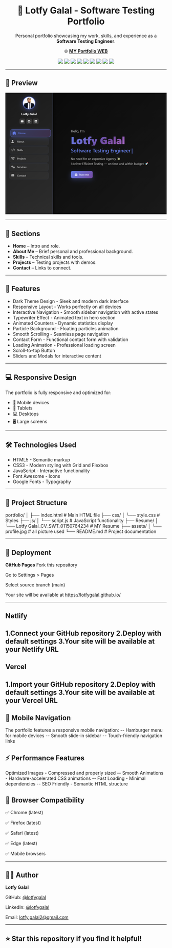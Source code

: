 <h1 align="center">💼 Lotfy Galal - Software Testing Portfolio</h1>

<p align="center">
  Personal portfolio showcasing my work, skills, and experience as a <b>Software Testing Engineer</b>.
</p>

<p align="center">
  🌐 <a href="https://lotfygalal.github.io" target="_blank"><b>MY Portfolio WEB</b></a>
</p>

<!-- Badges -->
<p align="center">
  <img src="https://img.shields.io/badge/Manual%20Testing-007ACC?style=for-the-badge">
  <img src="https://img.shields.io/badge/API%20Testing-FF6F00?style=for-the-badge&logo=postman&logoColor=white">
  <img src="https://img.shields.io/badge/JavaScript-F7E018?style=for-the-badge&logo=javascript&logoColor=black">
  <img src="https://img.shields.io/badge/Git%20%26%20GitHub-F05032?style=for-the-badge&logo=git&logoColor=white">
  <img src="https://img.shields.io/badge/Jira-0052CC?style=for-the-badge&logo=jira&logoColor=white">
  <img src="https://img.shields.io/badge/Trello-0079BF?style=for-the-badge&logo=trello&logoColor=white">
  <img src="https://img.shields.io/badge/Zephyr-20C997?style=for-the-badge">
  <img src="https://img.shields.io/badge/Postman-FF6F00?style=for-the-badge&logo=postman&logoColor=white">
  <img src="https://img.shields.io/badge/Figma-F24E1E?style=for-the-badge&logo=figma&logoColor=white">
</p>

---

## 📸 Preview
<p align="center">
  <img src="assets/portfolio-preview.png" alt="Portfolio Preview" width="800">
</p>

---
## 📂 Sections
- **Home** – Intro and role.
- **About Me** – Brief personal and professional background.
- **Skills** – Technical skills and tools.
- **Projects** – Testing projects with demos.
- **Contact** – Links to connect.

---

## 🌟 Features
- Dark Theme Design - Sleek and modern dark interface  
- Responsive Layout - Works perfectly on all devices  
- Interactive Navigation - Smooth sidebar navigation with active states  
- Typewriter Effect - Animated text in hero section  
- Animated Counters - Dynamic statistics display  
- Particle Background - Floating particles animation  
- Smooth Scrolling - Seamless page navigation  
- Contact Form - Functional contact form with validation  
- Loading Animation - Professional loading screen  
- Scroll-to-top Button  
- Sliders and Modals for interactive content  

---
## 💻 Responsive Design
The portfolio is fully responsive and optimized for:  
- 📱 Mobile devices  
- 📱 Tablets  
- 💻 Desktops  
- 🖥 Large screens

---
## 🛠 Technologies Used
- HTML5 - Semantic markup  
- CSS3 - Modern styling with Grid and Flexbox  
- JavaScript - Interactive functionality  
- Font Awesome - Icons  
- Google Fonts - Typography    
---
## 📂 Project Structure

portfolio/
│
├── index.html                              # Main HTML file
├── css/
│ └── style.css                             # Styles
├── js/
│ └── script.js                             # JavaScript functionality
├── Resume/
│ └── Lotfy Galal_CV_SWT_01150764234        # MY Resume
├── assets/
│ └── profile.jpg                           # all picture used 
└── README.md                               # Project documentation

---
## 🚀 Deployment
**GitHub Pages** 
Fork this repository

Go to Settings > Pages

Select source branch (main)

Your site will be available at https://lotfygalal.github.io/

---
## Netlify
1.Connect your GitHub repository
2.Deploy with default settings
3.Your site will be available at your Netlify URL
---
## Vercel
1.Import your GitHub repository
2.Deploy with default settings
3.Your site will be available at your Vercel URL
---
## 📱 Mobile Navigation
The portfolio features a responsive mobile navigation:
  -- Hamburger menu for mobile devices
  -- Smooth slide-in sidebar
  -- Touch-friendly navigation links

## ⚡ Performance Features
Optimized Images - Compressed and properly sized
  -- Smooth Animations - Hardware-accelerated CSS animations
  -- Fast Loading - Minimal dependencies
  -- SEO Friendly - Semantic HTML structure

## 🎯 Browser Compatibility
✅ Chrome (latest)

✅ Firefox (latest)

✅ Safari (latest)

✅ Edge (latest)

✅ Mobile browsers

---
## 👨‍💻 Author
**Lotfy Galal**

GitHub: [@lotfygalal](https://github.com/lotfygalal)

LinkedIn: [@lotfygalal](http://www.linkedin.com/in/lotfy-galal-b8136015a)

Email: lotfy.galal2@gmail.com

---
## ⭐ Star this repository if you find it helpful!